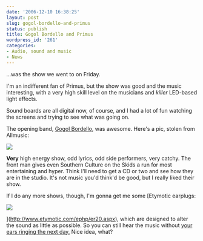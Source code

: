 ```yaml
---
date: '2006-12-10 16:38:25'
layout: post
slug: gogol-bordello-and-primus
status: publish
title: Gogol Bordello and Primus
wordpress_id: '261'
categories:
- Audio, sound and music
- News
---
```


...was the show we went to on Friday. 

I'm an indifferent fan of Primus, but the show was good and the music interesting, with a very high skill level on the musicians and _killer_ LED-based light effects.

Sound boards are all digital now, of course, and I had a lot of fun watching the screens and trying to see what was going on.

The opening band, [Gogol Bordello](http://allmusic.com/cg/amg.dll?p=amg&sql=11:hrkmiklabb39~T1), was awesome. Here's a pic, stolen from Allmusic:


![](http://www.phfactor.net/wp-pics/gogol-bordello.jpg)


**Very** high energy show, odd lyrics, odd side performers, very catchy. The front man gives even Southern Culture on the Skids a run for most entertaining and hyper. Think I'll need to get a CD or two and see how they are in the studio. It's not music you'd think'd be good, but I really liked their show.

If I do any more shows, though, I'm gonna get me some 
[Etymotic earplugs:

![](http://www.phfactor.net/wp-pics/er20-case.jpg)

](http://www.etymotic.com/ephp/er20.aspx), which are designed to alter the sound as little as possible. So you can still hear the music without [your ears ringing the next day.](http://www.phfactor.net/wp/2006/12/07/save-your-ears-you-may-want-them-later/) Nice idea, what?
